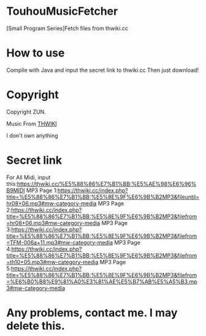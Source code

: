 # TouhouMusicFetcher
[Small Program Series]Fetch files from thwiki.cc
# How to use
Compile with Java and input the secret link to thwiki.cc
Then just download!
# Copyright
Copyright ZUN.

Music From [THWIKI](https://thwiki.cc)

I don't own anything
# Secret link
For All Midi, input this:https://thwiki.cc/%E5%88%86%E7%B1%BB:%E5%AE%98%E6%96%B9MIDI
MP3 Page 1:https://thwiki.cc/index.php?title=%E5%88%86%E7%B1%BB:%E5%8E%9F%E6%9B%B2MP3&fileuntil=hr08+06.mp3#mw-category-media
MP3 Page 2:https://thwiki.cc/index.php?title=%E5%88%86%E7%B1%BB:%E5%8E%9F%E6%9B%B2MP3&filefrom=hr08+06.mp3#mw-category-media
MP3 Page 3:https://thwiki.cc/index.php?title=%E5%88%86%E7%B1%BB:%E5%8E%9F%E6%9B%B2MP3&filefrom=TFM-006a+11.mp3#mw-category-media
MP3 Page 4:https://thwiki.cc/index.php?title=%E5%88%86%E7%B1%BB:%E5%8E%9F%E6%9B%B2MP3&filefrom=th10+05.mp3#mw-category-media
MP3 Page 5:https://thwiki.cc/index.php?title=%E5%88%86%E7%B1%BB:%E5%8E%9F%E6%9B%B2MP3&filefrom=%E6%B0%B8%E9%81%A0%E3%81%AE%E5%B7%AB%E5%A5%B3.mp3#mw-category-media

# Any problems, contact me. I may delete this.
